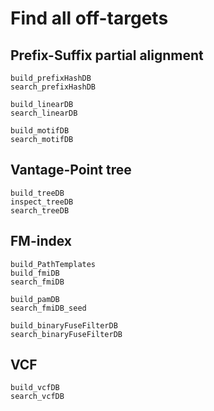 # Find all off-targets

## Prefix-Suffix partial alignment

```@docs
build_prefixHashDB
search_prefixHashDB

build_linearDB
search_linearDB

build_motifDB
search_motifDB
```

## Vantage-Point tree

```@docs
build_treeDB
inspect_treeDB
search_treeDB
```

## FM-index

```@docs
build_PathTemplates
build_fmiDB
search_fmiDB

build_pamDB
search_fmiDB_seed

build_binaryFuseFilterDB
search_binaryFuseFilterDB
```

## VCF

```@docs
build_vcfDB
search_vcfDB
```